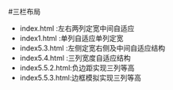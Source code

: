 #三栏布局<br/>
+ index.html     :左右两列定宽中间自适应
+ index1.html    :单列自适应单列定宽
+ index5.3.html  :左侧定宽右侧及中间自适应结构
+ index5.4.html  :三列宽度自适应结构
+ index5.5.2.html:负边距实现三列等高
+ index5.5.3.html:边框模拟实现三列等高
